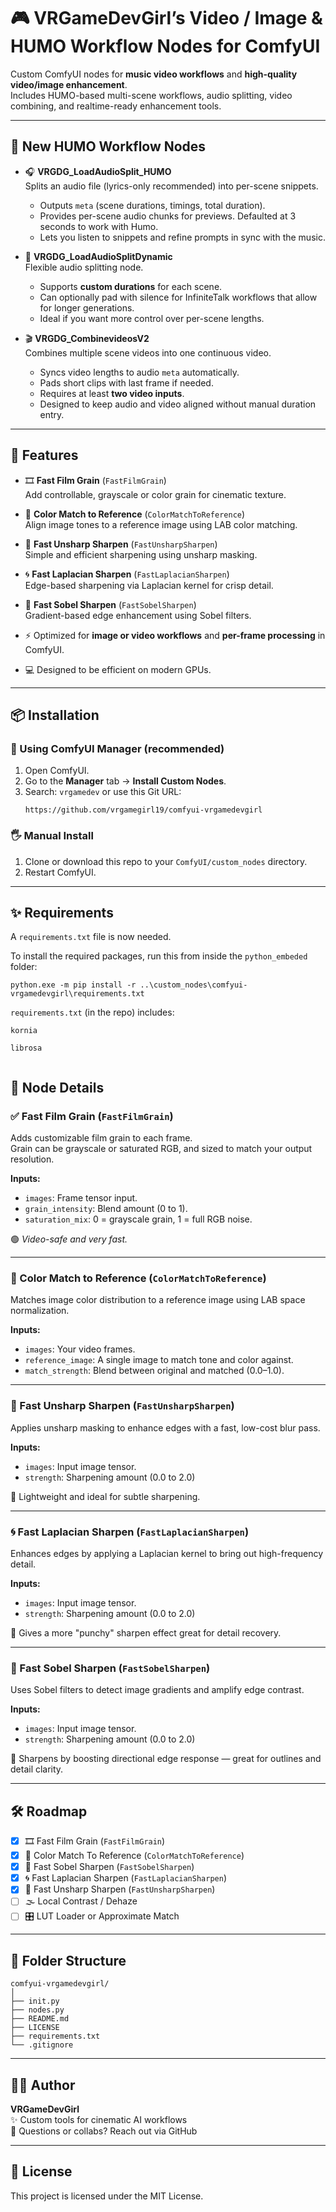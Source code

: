 # 🎮 VRGameDevGirl’s Video / Image & HUMO Workflow Nodes for ComfyUI

Custom ComfyUI nodes for **music video workflows** and **high-quality video/image enhancement**.  
Includes HUMO-based multi-scene workflows, audio splitting, video combining, and realtime-ready enhancement tools.

---

## 🌟 New HUMO Workflow Nodes

- 🎧 **VRGDG_LoadAudioSplit_HUMO**  
  Splits an audio file (lyrics-only recommended) into per-scene snippets.  
  - Outputs `meta` (scene durations, timings, total duration).  
  - Provides per-scene audio chunks for previews. Defaulted at 3 seconds to work with Humo.
  - Lets you listen to snippets and refine prompts in sync with the music.

- 🎼 **VRGDG_LoadAudioSplitDynamic**  
  Flexible audio splitting node.  
  - Supports **custom durations** for each scene.  
  - Can optionally pad with silence for InfiniteTalk workflows that allow for longer generations. 
  - Ideal if you want more control over per-scene lengths.

- 🎬 **VRGDG_CombinevideosV2**  
  Combines multiple scene videos into one continuous video.  
  - Syncs video lengths to audio `meta` automatically.  
  - Pads short clips with last frame if needed.  
  - Requires at least **two video inputs**.  
  - Designed to keep audio and video aligned without manual duration entry.

---

## 🌟 Features

- 🎞️ **Fast Film Grain** (`FastFilmGrain`)  
  Add controllable, grayscale or color grain for cinematic texture.

- 🎨 **Color Match to Reference** (`ColorMatchToReference`)  
  Align image tones to a reference image using LAB color matching.

- 🎯 **Fast Unsharp Sharpen** (`FastUnsharpSharpen`)  
  Simple and efficient sharpening using unsharp masking.

- 🌀 **Fast Laplacian Sharpen** (`FastLaplacianSharpen`)  
  Edge-based sharpening via Laplacian kernel for crisp detail.

- 📏 **Fast Sobel Sharpen** (`FastSobelSharpen`)  
  Gradient-based edge enhancement using Sobel filters.

- ⚡ Optimized for **image or video workflows** and **per-frame processing** in ComfyUI.

- 💻 Designed to be efficient on modern GPUs.

---

## 📦 Installation

### 🧰 Using ComfyUI Manager (recommended)
1. Open ComfyUI.
2. Go to the **Manager** tab → **Install Custom Nodes**.
3. Search: `vrgamedev` or use this Git URL:  
   ```
   https://github.com/vrgamegirl19/comfyui-vrgamedevgirl
   ```

### 🖐️ Manual Install
1. Clone or download this repo to your `ComfyUI/custom_nodes` directory.
2. Restart ComfyUI.

---

## ✨ Requirements

A `requirements.txt` file is now needed.

To install the required packages, run this from inside the `python_embeded` folder:

```
python.exe -m pip install -r ..\custom_nodes\comfyui-vrgamedevgirl\requirements.txt

```

`requirements.txt` (in the repo) includes:

```
kornia

librosa


```

## 🧠 Node Details

### ✅ Fast Film Grain (`FastFilmGrain`)
Adds customizable film grain to each frame.  
Grain can be grayscale or saturated RGB, and sized to match your output resolution.

**Inputs:**
- `images`: Frame tensor input.
- `grain_intensity`: Blend amount (0 to 1).
- `saturation_mix`: 0 = grayscale grain, 1 = full RGB noise.

🟢 *Video-safe and very fast.*

---

### 🎨 Color Match to Reference (`ColorMatchToReference`)
Matches image color distribution to a reference image using LAB space normalization.

**Inputs:**
- `images`: Your video frames.
- `reference_image`: A single image to match tone and color against.
- `match_strength`: Blend between original and matched (0.0–1.0).

---

### 🎯 Fast Unsharp Sharpen (`FastUnsharpSharpen`)
Applies unsharp masking to enhance edges with a fast, low-cost blur pass.

**Inputs:**
- `images`: Input image tensor.
- `strength`: Sharpening amount (0.0 to 2.0)

🚀 Lightweight and ideal for subtle sharpening.

---

### 🌀 Fast Laplacian Sharpen (`FastLaplacianSharpen`)
Enhances edges by applying a Laplacian kernel to bring out high-frequency detail.

**Inputs:**
- `images`: Input image tensor.
- `strength`: Sharpening amount (0.0 to 2.0)

🧪 Gives a more "punchy" sharpen effect great for detail recovery.

---

### 📏 Fast Sobel Sharpen (`FastSobelSharpen`)
Uses Sobel filters to detect image gradients and amplify edge contrast.

**Inputs:**
- `images`: Input image tensor.
- `strength`: Sharpening amount (0.0 to 2.0)

🧠 Sharpens by boosting directional edge response — great for outlines and detail clarity.

---

## 🛠️ Roadmap

- [x] 🎞️ Fast Film Grain (`FastFilmGrain`)
- [x] 🎨 Color Match To Reference (`ColorMatchToReference`)
- [x] 📏 Fast Sobel Sharpen (`FastSobelSharpen`)
- [x] 🌀 Fast Laplacian Sharpen (`FastLaplacianSharpen`)
- [x] 🎯 Fast Unsharp Sharpen (`FastUnsharpSharpen`)
- [ ] 🌫️ Local Contrast / Dehaze
- [ ] 🎛️ LUT Loader or Approximate Match

---

## 📁 Folder Structure

```
comfyui-vrgamedevgirl/
│
├── init.py
├── nodes.py
├── README.md
├── LICENSE
├── requirements.txt
└── .gitignore
```

---

## 🧑‍💻 Author

**VRGameDevGirl**  
✨ Custom tools for cinematic AI workflows  
💌 Questions or collabs? Reach out via GitHub

---

## 📜 License

This project is licensed under the MIT License.
